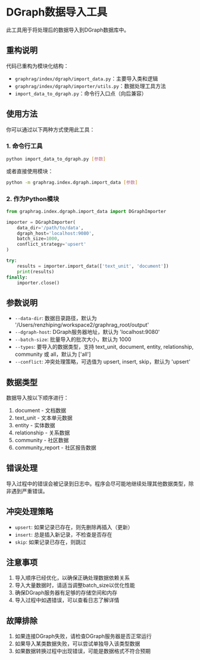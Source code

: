 # DGraph数据导入工具

此工具用于将处理后的数据导入到DGraph数据库中。

## 重构说明

代码已重构为模块化结构：

- `graphrag/index/dgraph/import_data.py`：主要导入类和逻辑
- `graphrag/index/dgraph/importer/utils.py`：数据处理工具方法
- `import_data_to_dgraph.py`：命令行入口点（向后兼容）

## 使用方法

你可以通过以下两种方式使用此工具：

### 1. 命令行工具

```bash
python import_data_to_dgraph.py [参数]
```

或者直接使用模块：

```bash
python -m graphrag.index.dgraph.import_data [参数]
```

### 2. 作为Python模块

```python
from graphrag.index.dgraph.import_data import DGraphImporter

importer = DGraphImporter(
    data_dir='/path/to/data',
    dgraph_host='localhost:9080',
    batch_size=1000,
    conflict_strategy='upsert'
)

try:
    results = importer.import_data(['text_unit', 'document'])
    print(results)
finally:
    importer.close()
```

## 参数说明

- `--data-dir`: 数据目录路径，默认为 '/Users/renzhiping/workspace2/graphrag_root/output'
- `--dgraph-host`: DGraph服务器地址，默认为 'localhost:9080'
- `--batch-size`: 批量导入的批次大小，默认为 1000
- `--types`: 要导入的数据类型，支持 text_unit, document, entity, relationship, community 或 all，默认为 ['all']
- `--conflict`: 冲突处理策略，可选值为 upsert, insert, skip，默认为 'upsert'

## 数据类型

数据导入按以下顺序进行：

1. document - 文档数据
2. text_unit - 文本单元数据
3. entity - 实体数据
4. relationship - 关系数据
5. community - 社区数据
6. community_report - 社区报告数据

## 错误处理

导入过程中的错误会被记录到日志中。程序会尽可能地继续处理其他数据类型，除非遇到严重错误。

## 冲突处理策略

- `upsert`: 如果记录已存在，则先删除再插入（更新）
- `insert`: 总是插入新记录，不检查是否存在
- `skip`: 如果记录已存在，则跳过

## 注意事项

1. 导入顺序已经优化，以确保正确处理数据依赖关系
2. 导入大量数据时，请适当调整batch_size以优化性能
3. 确保DGraph服务器有足够的存储空间和内存
4. 导入过程中如遇错误，可以查看日志了解详情

## 故障排除

1. 如果连接DGraph失败，请检查DGraph服务器是否正常运行
2. 如果导入某类数据失败，可以尝试单独导入该类型数据
3. 如果数据转换过程中出现错误，可能是数据格式不符合预期 